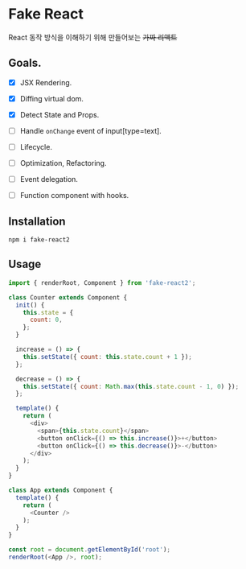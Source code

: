 # Fake React
React 동작 방식을 이해하기 위해 만들어보는 ~~가짜 리액트~~

## Goals.
- [x] JSX Rendering.
- [x] Diffing virtual dom. 
- [x] Detect State and Props.
- [ ] Handle `onChange` event of input[type=text].
- [ ] Lifecycle.
- [ ] Optimization, Refactoring.
- [ ] Event delegation.
- [ ] Function component with hooks.


## Installation
```
npm i fake-react2
```

## Usage
```javascript
import { renderRoot, Component } from 'fake-react2';

class Counter extends Component {
  init() {
    this.state = {
      count: 0,
    };
  }

  increase = () => {
    this.setState({ count: this.state.count + 1 });
  };

  decrease = () => {
    this.setState({ count: Math.max(this.state.count - 1, 0) });
  };

  template() {
    return (
      <div>
        <span>{this.state.count}</span>
        <button onClick={() => this.increase()}>+</button>
        <button onClick={() => this.decrease()}>-</button>
      </div>
    );
  }
}

class App extends Component {
  template() {
    return (
      <Counter />
    );
  }
}

const root = document.getElementById('root');
renderRoot(<App />, root);
```